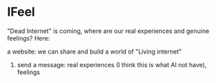 # IFeel
"Dead Internet" is coming, where are our real experiences and genuine feelings? Here: 

a website: we can share and build a world of "Living internet"

1. send a message: real experiences (I think this is what AI not have), feelings
